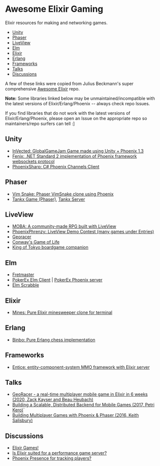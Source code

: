 # Awesome Elixir Gaming
Elixir resources for making and networking games. 

- [Unity](#unity)
- [Phaser](#phaser)
- [LiveView](#liveview)
- [Elm](#elm)
- [Elixir](#elixir)
- [Erlang](#erlang)
- [Frameworks](#frameworks)
- [Talks](#talks)
- [Discussions](#discussions)

A few of these links were copied from Julius Beckmann's super comprehensive [Awesome Elixir](https://github.com/h4cc/awesome-elixir) repo. 

**Note:** Some libraries linked below may be unmaintained/incompatible with the latest versions of Elixir/Erlang/Phoenix -- always check repo Issues. 

If you find libraries that do not work with the latest versions of Elixir/Erlang/Phoenix, please open an Issue on the appropriate repo so maintainers/repo surfers can tell :]

## Unity

- [InVected: GlobalGameJam Game made using Unity + Phoenix 1.3](https://elixirforum.com/t/invected-globalgamejam-game-that-uses-elixir/12413)
- [Fenix: .NET Standard 2 implementation of Phoenix framework websockets protocol](https://github.com/mjaric/fenix)
- [PhoenixSharp: C# Phoenix Channels Client](https://github.com/Mazyod/PhoenixSharp)

## Phaser

- [Vim Snake: Phaser VimSnake clone using Phoenix](https://github.com/theanht1/vim_snake)
- [Tankx Game (Phaser)](https://github.com/denvaar/tankx_client), [Tankx Server](https://github.com/denvaar/tankx)

## LiveView

- [MOBA: A community-made RPG built with LiveView](https://elixirforum.com/t/moba-a-community-made-rpg-built-with-liveview/34123?fbclid=IwAR0D7e1pETuH1OeuGv_TIY2xkVpGkPYkOnIt28S9UoEcyCf8jg9hwQt4M9I)
- [PhoenixPhrenzy: LiveView Demo Contest (many games under Entries)](https://phoenixphrenzy.com/)
- [Georacer](https://github.com/zkayser/georacer)
- [Conway's Game of Life](https://github.com/dkarter/game_of_life)
- [King of Tokyo boardgame companion](https://github.com/dkarter/king_of_tokyo)

## Elm

- [Fretmaster](https://github.com/dkarter/fretmaster-elm)
- [PokerEx Elm Client](https://github.com/zkayser/pokerex_client) | [PokerEx Phoenix server](https://github.com/zkayser/poker_ex)
- [Elm Scrabble](https://github.com/zkayser/elm_scrabble)

## Elixir

- [Mines: Pure Elixir minesweeper clone for terminal](https://github.com/kevin-hanselman/mines)

## Erlang

- [Binbo: Pure Erlang chess implementation](https://github.com/DOBRO/binbo)

## Frameworks

- [Entice: entity-component-system MMO framework with Elixir server](https://github.com/entice/entice)

## Talks

- [GeoRacer - a real-time multiplayer mobile game in Elixir in 6 weeks (2020, Zack Kayser and Beau Heubach)](https://www.youtube.com/watch?v=5DGUqcd-HWQ&ab_channel=CodeSync)
- [Building a Scalable, Distributed Backend for Mobile Games (2017, Petri Kero)](https://www.youtube.com/watch?v=nCSO8yeR0c4&ab_channel=ErlangSolutions)`
- [Building Multiplayer Games with Phoenix & Phaser (2016, Keith Salisbury)](https://www.youtube.com/watch?v=I5L9_cXwBcU&ab_channel=ErlangSolutions)

## Discussions 

- [Elixir Games!](https://elixirforum.com/t/elixir-games/26731)
- [Is Elixir suited for a performance game server?](https://elixirforum.com/t/is-elixir-suited-for-a-performance-game-server/21809/11)
- [Phoenix Presence for tracking players?](https://elixirforum.com/t/help-me-decide-between-phoenix-presence-and-a-custom-solution/19605)
